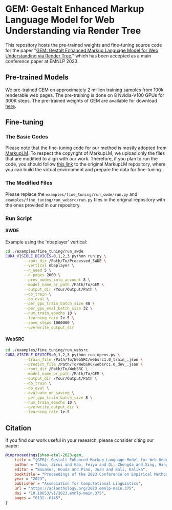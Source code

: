 # GEM: Gestalt Enhanced Markup Language Model for Web Understanding via Render Tree

This repository hosts the pre-trained weights and fine-tuning source code for the paper "[GEM: Gestalt Enhanced Markup Language Model for Web Understanding via Render Tree](https://aclanthology.org/2023.emnlp-main.375/)," which has been accepted as a main conference paper at EMNLP 2023.

## Pre-trained Models

We pre-trained GEM on approximately 2 million training samples from 100k renderable web pages. The pre-training is done on 8 Nvidia-V100 GPUs for 300K steps. The pre-trained weights of GEM are available for download [here](https://github.com/AlibabaResearch/AdvancedLiterateMachinery/releases/tag/v1.7.0-gem-model-release).

## Fine-tuning

### The Basic Codes

Please note that the fine-tuning code for our method is mostly adopted from [MarkupLM](https://arxiv.org/abs/2110.08518). To respect the copyright of MarkupLM, we upload only the files that are modified to align with our work. Therefore, if you plan to run the code, you should follow [this link](https://github.com/microsoft/unilm/tree/master/markuplm) to the original MarkupLM repository, where you can build the virtual environment and prepare the data for fine-tuning.


### The Modified Files
Please replace the `examples/fine_tuning/run_swde/run.py` and `examples/fine_tuning/run_websrc/run.py` files in the original repository with the ones provided in our repository.

### Run Script
#### SWDE
Example using the 'nbaplayer' vertical:

```bash
cd ./examples/fine_tuning/run_swde
CUDA_VISIBLE_DEVICES=0,1,2,3 python run.py \
        --root_dir /Path/To/Processed_SWDE \
        --vertical nbaplayer \
        --n_seed 5 \
        --n_pages 2000 \
        --prev_nodes_into_account 8 \
        --model_name_or_path /Path/To/GEM \
        --output_dir /Your/Output/Path \
        --do_train \
        --do_eval \
        --per_gpu_train_batch_size 48 \
        --per_gpu_eval_batch_size 32 \
        --num_train_epochs 10 \
        --learning_rate 2e-5 \
        --save_steps 1000000 \
        --overwrite_output_dir
```

#### WebSRC

```bash
cd ./examples/fine_tuning/run_websrc
CUDA_VISIBLE_DEVICES=0,1,2,3 python run_opens.py \
        --train_file /Path/To/WebSRC/websrc1.0_train_.json \
        --predict_file /Path/To/WebSRC/websrc1.0_dev_.json \
        --root_dir /Path/To/WebSRC \
        --model_name_or_path /Path/To/GEM \
        --output_dir /Your/Output/Path \
        --do_train \
        --do_eval \
        --evaluate_on_saving \
        --per_gpu_train_batch_size 8 \
        --num_train_epochs 10 \
        --overwrite_output_dir \
        --learning_rate 1e-5
```

## Citation
If you find our work useful in your research, please consider citing our paper:

```bibtex
@inproceedings{shao-etal-2023-gem,
    title = "{GEM}: Gestalt Enhanced Markup Language Model for Web Understanding via Render Tree",
    author = "Shao, Zirui and Gao, Feiyu and Qi, Zhongda and Xing, Hangdi and Bu, Jiajun and Yu, Zhi and Zheng, Qi and Liu, Xiaozhong",
    editor = "Bouamor, Houda and Pino, Juan and Bali, Kalika",
    booktitle = "Proceedings of the 2023 Conference on Empirical Methods in Natural Language Processing",
    year = "2023",
    publisher = "Association for Computational Linguistics",
    url = "https://aclanthology.org/2023.emnlp-main.375",
    doi = "10.18653/v1/2023.emnlp-main.375",
    pages = "6132--6145",
}
```

